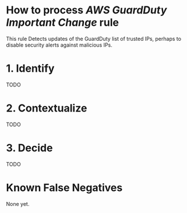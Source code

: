 # How to process *AWS GuardDuty Important Change* rule
This rule Detects updates of the GuardDuty list of trusted IPs, perhaps to disable security alerts against malicious IPs.

# 1. Identify
TODO

# 2. Contextualize
TODO

# 3. Decide
TODO

# Known False Negatives
None yet.
